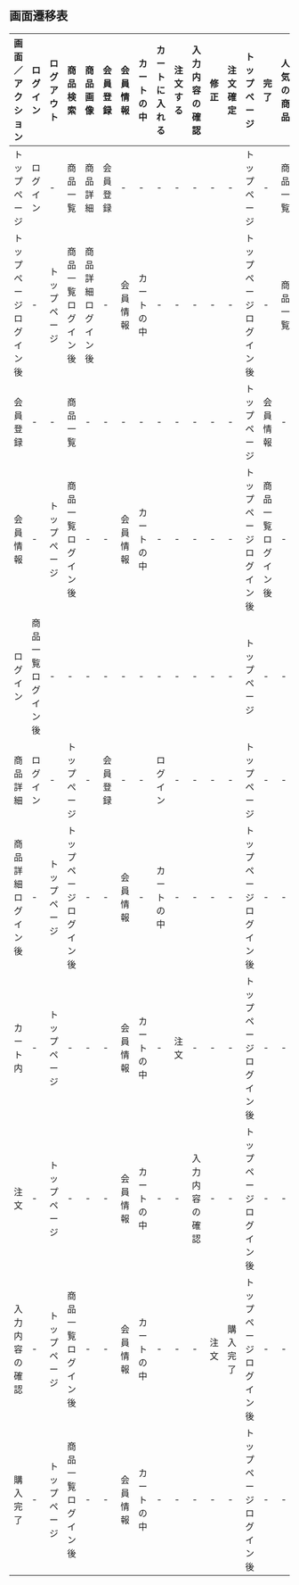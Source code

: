 ## 画面遷移表
|画面／アクション|ログイン|ログアウト|商品検索|商品画像|会員登録|会員情報|カートの中|カートに入れる|注文する|入力内容の確認|修正|注文確定|トップページ|完了|人気の商品|キャンペーン商品|
|----------------|-------|----------|--------|--------|-------|--------|----------|-------------|--------|--------------|----|--------|------------|----|----------|---------------|
|トップページ|ログイン|-|商品一覧|商品詳細|会員登録|-|-|-|-|-|-|-|トップページ|-|商品一覧|商品一覧|
|トップページログイン後|-|トップページ|商品一覧ログイン後|商品詳細ログイン後|-|会員情報|カートの中|-|-|-|-|-|トップページログイン後|-|商品一覧|ログイン後|商品一覧ログイン後|
|会員登録|-|-|商品一覧|-|-|-|-|-|-|-|-|-|トップページ|会員情報|-|-|
|会員情報|-|トップぺージ|商品一覧ログイン後|-|-|会員情報|カートの中|-|-|-|-|-|トップページログイン後|商品一覧ログイン後|-|-|
|ログイン|商品一覧ログイン後|-|-|-|-|-|-|-|-|-|-|-|トップページ|-|-|-|
|商品詳細|ログイン|-|トップぺージ|-|会員登録|-|-|ログイン|-|-|-|-|トップページ|-|-|-|
|商品詳細ログイン後|-|トップページ|トップページログイン後|-|-|会員情報|-|カートの中|-|-|-|-|トップページログイン後|-|-|-|
|カート内|-|トップページ|-|-|-|会員情報|カートの中|-|注文|-|-|-|トップページログイン後|-|-|-|
|注文|-|トップページ|-|-|-|会員情報|カートの中|-|-|入力内容の確認|-|-|トップページログイン後|-|-|-|
|入力内容の確認|-|トップページ|商品一覧ログイン後|-|-|会員情報|カートの中|-|-|-|注文|購入完了|トップページログイン後|-|-|-|
|購入完了|-|トップページ|商品一覧ログイン後|-|-|会員情報|カートの中|-|-|-|-|-|トップページログイン後|-|-|-|
